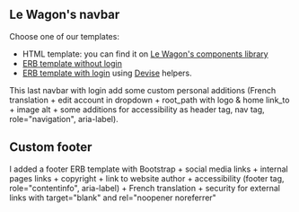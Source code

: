 ## Le Wagon's navbar

Choose one of our templates:

- HTML template: you can find it on [Le Wagon's components library](http://lewagon.github.io/ui-components/#navbar)
- [ERB template without login](https://github.com/Bertrand-Bichat/awesome-navbars/blob/master/templates/_navbar_wagon_without_login.html.erb)
- [ERB template with login](https://github.com/Bertrand-Bichat/awesome-navbars/blob/master/templates/_navbar_wagon.html.erb) using [Devise](https://github.com/plataformatec/devise) helpers.

This last navbar with login add some custom personal additions (French translation + edit account in dropdown +
root_path with logo & home link_to + image alt + some additions for accessibility as header tag,
nav tag, role="navigation", aria-label).

## Custom footer

I added a footer ERB template with Bootstrap + social media links + internal pages links + copyright +
link to website author + accessibility (footer tag, role="contentinfo", aria-label) +
French translation + security for external links with target="blank" and rel="noopener noreferrer"
